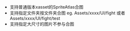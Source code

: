 * 支持普通版本xasset的SpriteAtlas合图
* 支持指定文件夹按文件夹合图 eg. Assets/xxxx/UI/fight 或者 Assets/xxxx/UI/fight/test
* 支持指定大尺寸的图片不参与合图